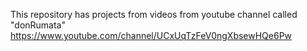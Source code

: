 This repository has projects from videos from youtube channel called "donRumata"
https://www.youtube.com/channel/UCxUqTzFeV0ngXbsewHQe6Pw
